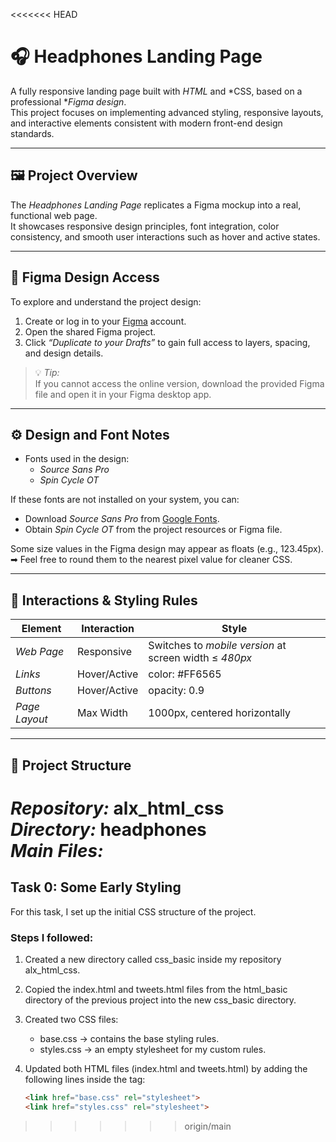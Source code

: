 <<<<<<< HEAD
# 🎧 Headphones Landing Page  

A fully responsive landing page built with *HTML* and *CSS, based on a professional **Figma design*.  
This project focuses on implementing advanced styling, responsive layouts, and interactive elements consistent with modern front-end design standards.

---

## 🖼 Project Overview  

The *Headphones Landing Page* replicates a Figma mockup into a real, functional web page.  
It showcases responsive design principles, font integration, color consistency, and smooth user interactions such as hover and active states.

---

## 🧭 Figma Design Access  

To explore and understand the project design:  

1. Create or log in to your [Figma](https://www.figma.com/) account.  
2. Open the shared Figma project.  
3. Click *“Duplicate to your Drafts”* to gain full access to layers, spacing, and design details.  

> 💡 *Tip:*  
> If you cannot access the online version, download the provided Figma file and open it in your Figma desktop app.

---

## ⚙ Design and Font Notes  

- Fonts used in the design:  
  - *Source Sans Pro*  
  - *Spin Cycle OT*  

If these fonts are not installed on your system, you can:  
- Download *Source Sans Pro* from [Google Fonts](https://fonts.google.com/specimen/Source+Sans+Pro).  
- Obtain *Spin Cycle OT* from the project resources or Figma file.

Some size values in the Figma design may appear as floats (e.g., 123.45px).  
➡ Feel free to round them to the nearest pixel value for cleaner CSS.

---

## 🎨 Interactions & Styling Rules  

| Element | Interaction | Style |
|----------|--------------|--------|
| *Web Page* | Responsive | Switches to *mobile version* at screen width ≤ *480px* |
| *Links* | Hover/Active | color: #FF6565 |
| *Buttons* | Hover/Active | opacity: 0.9 |
| *Page Layout* | Max Width | 1000px, centered horizontally |

---

## 🧩 Project Structure  

*Repository:* alx_html_css  
*Directory:* headphones  
*Main Files:*
=======
## Task 0: Some Early Styling

For this task, I set up the initial CSS structure of the project.

### Steps I followed:
1. Created a new directory called css_basic inside my repository alx_html_css.
2. Copied the index.html and tweets.html files from the html_basic directory of the previous project into the new css_basic directory.
3. Created two CSS files:
   - base.css → contains the base styling rules.
   - styles.css → an empty stylesheet for my custom rules.
4. Updated both HTML files (index.html and tweets.html) by adding the following lines inside the <head> tag:

   ```html
   <link href="base.css" rel="stylesheet">
   <link href="styles.css" rel="stylesheet">
>>>>>>> origin/main
